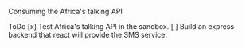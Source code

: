 Consuming the Africa's talking API

ToDo
[x] Test Africa's talking API in the sandbox.
[ ] Build an express backend that react will provide the SMS service.
